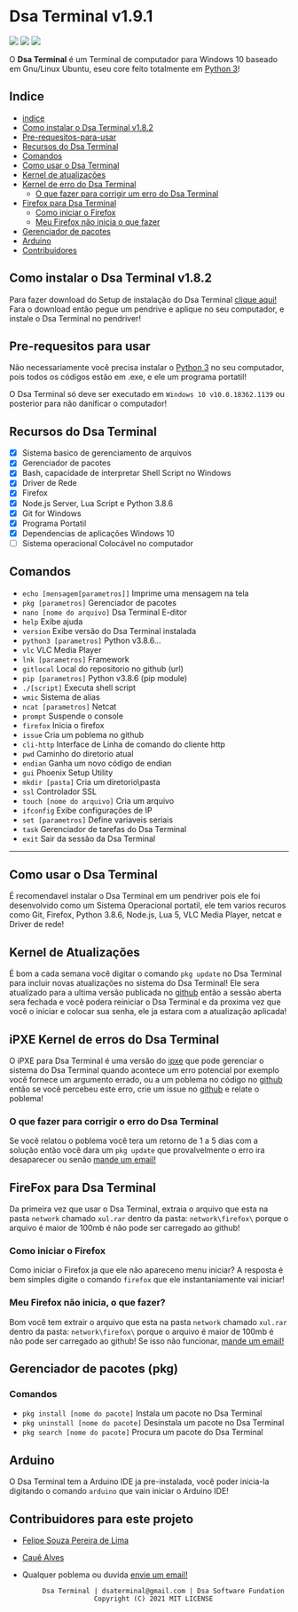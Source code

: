 # Dsa Terminal v1.9.1
![](https://img.shields.io/github/license/Dsa-Terminal/Dsa-Terminal)
![](https://img.shields.io/github/repo-size/Dsa-Terminal/Dsa-Terminal)
![](https://img.shields.io/github/languages/top/Dsa-Terminal/Dsa-Terminal)

O **Dsa Terminal** é um Terminal de computador para Windows 10 baseado em Gnu/Linux Ubuntu, eseu
core feito totalmente em [Python 3](https://python.org/Donwloads)!

## Indice
- [indice](https://github.com/Dsa-Terminal/Dsa-Terminal/#indice)
- [Como instalar o Dsa Terminal v1.8.2](https://github.com/Dsa-Terminal/Dsa-Terminal/#como-instalar-o-dsa-terminal-v182)
- [Pre-requesitos-para-usar](https://github.com/Dsa-Terminal/Dsa-Terminal/#pre-requesitos-para-usar)
- [Recursos do Dsa Terminal](https://github.com/Dsa-Terminal/Dsa-Terminal/#recursos-do-dsa-terminal)
- [Comandos](https://github.com/Dsa-Terminal/Dsa-Terminal/#comandos)
- [Como usar o Dsa Terminal](https://github.com/Dsa-Terminal/Dsa-Terminal/#como-usar-o-dsa-terminal)
- [Kernel de atualizações](https://github.com/Dsa-Terminal/Dsa-Terminal/#kernel-de-atualizações)
- [Kernel de erro do Dsa Terminal](https://github.com/Dsa-Terminal/Dsa-Terminal/#ipxe-kernel-de-erros-do-dsa-terminal)
  - [O que fazer para corrigir um erro do Dsa Terminal](https://github.com/Dsa-Terminal/Dsa-Terminal/#o-que-fazer-para-corrigir-o-erro-do-dsa-terminal)
- [Firefox para Dsa Terminal](https://github.com/Dsa-Terminal/Dsa-Terminal/#firefox-para-dsa-terminal)
  - [Como iniciar o Firefox](https://github.com/Dsa-Terminal/Dsa-Terminal/#como-iniciar-o-firefox)
  - [Meu Firefox não inicia o que fazer](https://github.com/Dsa-Terminal/Dsa-Terminal/#meu-firefox-não-inicia-o-que-fazer)
- [Gerenciador de pacotes](https://github.com/Dsa-Terminal/Dsa-Terminal/#gerenciador-de-pacotes-pkg)
- [Arduino](https://github.com/Dsa-Terminal/Dsa-Terminal/#Arduino)
- [Contribuidores](https://github.com/Dsa-Terminal/Dsa-Terminal/#contribuidores-para-este-projeto)

## Como instalar o Dsa Terminal v1.8.2
Para fazer download do Setup de instalação do Dsa Terminal [clique aqui!](https://github.com/Dsa-Terminal/Dsa-Terminal/releases/download/Setup/Setup.exe)
Fara o download então pegue um pendrive e aplique no seu computador, e instale o Dsa Terminal no pendriver!

## Pre-requesitos para usar
Não necessariamente você precisa instalar o [Python 3](https://python.org/Donwloads) no seu computador, pois todos os
códigos estão em .exe, e ele um programa portatil!

O Dsa Terminal só deve ser executado em `Windows 10 v10.0.18362.1139` ou posterior para não danificar o computador!

## Recursos do Dsa Terminal
- [x] Sistema basico de gerenciamento de arquivos 
- [x] Gerenciador de pacotes
- [x] Bash, capacidade de interpretar Shell Script no Windows
- [x] Driver de Rede
- [x] Firefox 
- [x] Node.js Server, Lua Script e Python 3.8.6 
- [x] Git for Windows
- [x] Programa Portatil
- [x] Dependencias de aplicações Windows 10
- [ ] Sistema operacional Colocável no computador

## Comandos
- `echo [mensagem[parametros]]` Imprime uma mensagem na tela
- `pkg [parametros]` Gerenciador de pacotes
- `nano [nome do arquivo]` Dsa Terminal E-ditor
- `help` Exibe ajuda
- `version` Exibe versão do Dsa Terminal instalada
- `python3 [parametros]` Python v3.8.6...
- `vlc` VLC Media Player
- `lnk [parametros]` Framework
- `gitlocal` Local do repositorio no github (url)
- `pip [parametros]` Python v3.8.6 (pip module)
- `./[script]` Executa shell script
- `wmic` Sistema de alias
- `ncat [parametros]` Netcat
- `prompt` Suspende o console
- `firefox` Inicia o firefox
- `issue` Cria um poblema no github
- `cli-http` Interface de Linha de comando do cliente http
- `pwd` Caminho do diretorio atual
- `endian` Ganha um novo código de endian
- `gui` Phoenix Setup Utility
- `mkdir [pasta]` Cria um diretorio\pasta
- `ssl` Controlador SSL
- `touch [nome do arquivo]` Cria um arquivo
- `ifconfig` Exibe configurações de IP
- `set [parametros]` Define variaveis seriais
- `task` Gerenciador de tarefas do Dsa Terminal
- `exit` Sair da sessão da Dsa Terminal
______________________________________________

## Como usar o Dsa Terminal
É recomendavel instalar o Dsa Terminal em um pendriver pois ele foi desenvolvido como um Sistema Operacional
portatil, ele tem varios recuros como Git, Firefox, Python 3.8.6, Node.js, Lua 5, VLC Media Player, netcat e
Driver de rede!

## Kernel de Atualizações
É bom a cada semana você digitar o comando `pkg update` no Dsa Terminal para incluir novas atualizações 
no sistema do Dsa Terminal! Ele sera atualizado para a ultima versão publicada no [github](https://github.com/Dsa-Terminal/Dsa-Terminal)
então a sessão aberta sera fechada e você podera reiniciar o Dsa Terminal e da proxima vez que você o iniciar
e colocar sua senha, ele ja estara com a atualização aplicada!

## iPXE Kernel de erros do Dsa Terminal
O iPXE para Dsa Terminal é uma versão do [ipxe](https://ipxe.org) que pode gerenciar o sistema do Dsa Terminal
quando acontece um erro potencial por exemplo você fornece um argumento errado, ou a um poblema no código no [github](https://github.com/Dsa-Terminal/Dsa-Terminal)
então se você percebeu este erro, crie um issue no [github](https://github.com/Dsa-Terminal/Dsa-Terminal) e relate o poblema!

### O que fazer para corrigir o erro do Dsa Terminal
Se você relatou o poblema você tera um retorno de 1 a 5 dias com a solução então você dara um `pkg update` que provalvelmente
o erro ira desaparecer ou senão [mande um email!](mailto:dsaterminal@gmail.com)

## FireFox para Dsa Terminal

Da primeira vez que usar o Dsa Terminal, extraia o arquivo que esta na pasta `network` chamado `xul.rar` dentro da pasta:
`network\firefox\` porque o arquivo é maior de 100mb é não pode ser carregado ao github!

### Como iniciar o Firefox

Como iniciar o Firefox ja que ele não apareceno menu iniciar?
A resposta é bem simples digite o comando `firefox` que ele instantaniamente vai iniciar!

### Meu Firefox não inicia, o que fazer?

Bom você tem extrair o arquivo que esta na pasta `network` chamado `xul.rar` dentro da pasta:
`network\firefox\` porque o arquivo é maior de 100mb é não pode ser carregado ao github!
Se isso não funcionar, [mande um email!](mailto:dsaterminal@gmail.com)

## Gerenciador de pacotes (pkg)

### Comandos
- `pkg install [nome do pacote]` Instala um pacote no Dsa Terminal
- `pkg uninstall [nome do pacote]` Desinstala um pacote no Dsa Terminal
- `pkg search [nome do pacote]` Procura um pacote do Dsa Terminal

## Arduino
O Dsa Terminal tem a Arduino IDE ja pre-instalada, você poder inicia-la digitando o comando
`arduino` que vain iniciar o Arduino IDE!

## Contribuidores para este projeto

- [Felipe Souza Pereira de Lima](https://github.com/Felipe-Souza-Pereira-Lima)
- [Cauê Alves](https://github.com/caue-alves)
- Qualquer poblema ou duvida [envie um email!](mailto:dsaterminal@gmail.com)

           Dsa Terminal | dsaterminal@gmail.com | Dsa Software Fundation
                        Copyright (C) 2021 MIT LICENSE
